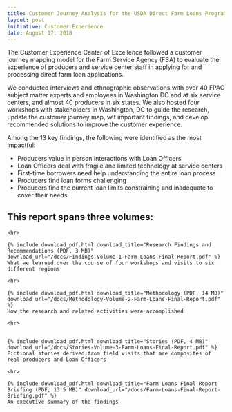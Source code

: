 ```yaml
---
title: Customer Journey Analysis for the USDA Direct Farm Loans Program
layout: post
initiative: Customer Experience
date: August 17, 2018
---
```


The Customer Experience Center of Excellence followed a customer journey mapping model for the Farm Service Agency (FSA) to evaluate the experience of producers and service center staff in applying for and processing direct farm loan applications.

We conducted interviews and ethnographic observations with over 40 FPAC subject matter experts and employees in Washington DC and at six service centers, and almost 40 producers in six states. We also hosted four workshops with stakeholders in Washington, DC to guide the research, update the customer journey map, vet important findings, and develop recommended solutions to improve the customer experience.

Among the 13 key findings, the following were identified as the most impactful:

- Producers value in person interactions with Loan Officers
- Loan Officers deal with fragile and limited technology at service centers
- First-time borrowers need help understanding the entire loan process
- Producers find loan forms challenging
- Producers find the current loan limits constraining and inadequate to cover their needs

<div class="box">
    <h2 class="first"> This report spans three volumes:</h2>
    
    <hr>
    
    {% include download_pdf.html download_title="Research Findings and Recommendations (PDF, 3 MB)"
    download_url="/docs/Findings-Volume-1-Farm-Loans-Final-Report.pdf" %}
    What we learned over the course of four workshops and visits to six different regions

    <hr>

    {% include download_pdf.html download_title="Methodology (PDF, 14 MB)" 
    download_url="/docs/Methodology-Volume-2-Farm-Loans-Final-Report.pdf" %}
    How the research and related activities were accomplished

    <hr>


    {% include download_pdf.html download_title="Stories (PDF, 4 MB)" download_url="/docs/Stories-Volume-3-Farm-Loans-Final-Report.pdf" %}
    Fictional stories derived from field visits that are composites of real producers and Loan Officers

    <hr>

    {% include download_pdf.html download_title="Farm Loans Final Report Briefing (PDF, 13.5 MB)" download_url="/docs/Farm-Loans-Final-Report-Briefing.pdf" %}
    An executive summary of the findings
</div>

